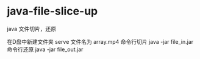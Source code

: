 # java-file-slice-up
java 文件切片，还原

在D盘中新建文件夹    serve 
文件名为            array.mp4
命令行切片          java -jar file_in.jar
命令行还原          java -jar file_out.jar     
